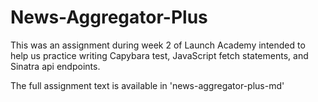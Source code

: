 # News-Aggregator-Plus
This was an assignment during week 2 of Launch Academy intended to help us practice writing Capybara test, JavaScript fetch statements, and Sinatra api endpoints.

The full assignment text is available in 'news-aggregator-plus-md'
